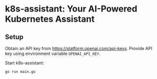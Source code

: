 # k8s-assistant: Your AI-Powered Kubernetes Assistant

## Setup

Obtain an API key from https://platform.openai.com/api-keys. Provide
API key using environment variable `OPENAI_API_KEY`.

Start k8s-assistant:

```bash
go run main.go
```
